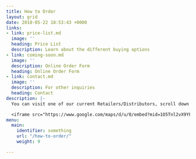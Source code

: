 ```yaml
---
title: How to Order
layout: grid
date: 2018-05-22 18:53:43 +0000
links:
- link: price-list.md
  image: ''
  heading: Price List
  description: Learn about the different buying options
- link: coming-soon.md
  image: ''
  description: Online Order Form
  heading: Online Order Form
- link: contact.md
  image: ''
  description: For other inquiries
  heading: Contact
description: |-
  You can visit one of our current Retailers/Distributors, scroll down for price lists and check back for our online order form.

  <iframe src="https://www.google.com/maps/d/u/0/embed?mid=1O5Tnl2vX9YFPPJVzGz6iI2q9JQ8" width="640" height="480"></iframe>
menu:
  main:
    identifier: something
    url: "/how-to-order/"
    weight: 9

---
```

